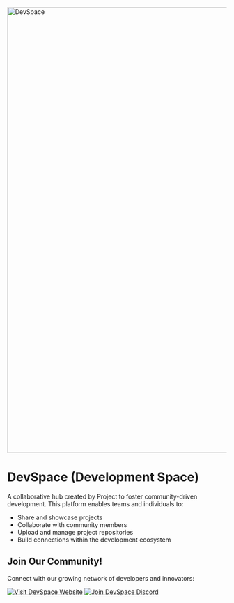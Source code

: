 <img width="1024" height="1024" alt="DevSpace" src="https://github.com/user-attachments/assets/b36bf440-80a3-420c-808e-af552764f46b" />

# DevSpace (Development Space)

A collaborative hub created by Project to foster community-driven development. This platform enables teams and individuals to:

- Share and showcase projects
- Collaborate with community members
- Upload and manage project repositories
- Build connections within the development ecosystem

## Join Our Community!

Connect with our growing network of developers and innovators:

[![Visit DevSpace Website](https://img.shields.io/badge/Visit%20Website-000?style=for-the-badge&logo=google-chrome)](https://DevelopmentSpace.pages.dev)
[![Join DevSpace Discord](https://img.shields.io/badge/Join%20Discord-5865F2?style=for-the-badge&logo=discord&logoColor=white)](https://discord.gg/EzHu6tw5PQ)

